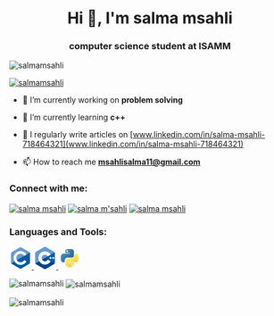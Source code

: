 <h1 align="center">Hi 👋, I'm salma msahli</h1>
<h3 align="center">computer science student at ISAMM</h3>

<p align="left"> <img src="https://komarev.com/ghpvc/?username=salmamsahli&label=Profile%20views&color=0e75b6&style=flat" alt="salmamsahli" /> </p>

<p align="left"> <a href="https://github.com/ryo-ma/github-profile-trophy"><img src="https://github-profile-trophy.vercel.app/?username=salmamsahli" alt="salmamsahli" /></a> </p>

- 🔭 I’m currently working on **problem solving**

- 🌱 I’m currently learning **c++**

- 📝 I regularly write articles on [www.linkedin.com/in/salma-msahli-718464321](www.linkedin.com/in/salma-msahli-718464321)

- 📫 How to reach me **msahlisalma11@gmail.com**

<h3 align="left">Connect with me:</h3>
<p align="left">
<a href="https://linkedin.com/in/salma msahli" target="blank"><img align="center" src="https://raw.githubusercontent.com/rahuldkjain/github-profile-readme-generator/master/src/images/icons/Social/linked-in-alt.svg" alt="salma msahli" height="30" width="40" /></a>
<a href="https://fb.com/salma m'sahli" target="blank"><img align="center" src="https://raw.githubusercontent.com/rahuldkjain/github-profile-readme-generator/master/src/images/icons/Social/facebook.svg" alt="salma m'sahli" height="30" width="40" /></a>
<a href="https://instagram.com/salma msahli" target="blank"><img align="center" src="https://raw.githubusercontent.com/rahuldkjain/github-profile-readme-generator/master/src/images/icons/Social/instagram.svg" alt="salma msahli" height="30" width="40" /></a>
</p>

<h3 align="left">Languages and Tools:</h3>
<p align="left"> <a href="https://www.cprogramming.com/" target="_blank" rel="noreferrer"> <img src="https://raw.githubusercontent.com/devicons/devicon/master/icons/c/c-original.svg" alt="c" width="40" height="40"/> </a> <a href="https://www.w3schools.com/cpp/" target="_blank" rel="noreferrer"> <img src="https://raw.githubusercontent.com/devicons/devicon/master/icons/cplusplus/cplusplus-original.svg" alt="cplusplus" width="40" height="40"/> </a> <a href="https://www.python.org" target="_blank" rel="noreferrer"> <img src="https://raw.githubusercontent.com/devicons/devicon/master/icons/python/python-original.svg" alt="python" width="40" height="40"/> </a> </p>

<p><img align="left" src="https://github-readme-stats.vercel.app/api/top-langs?username=salmamsahli&show_icons=true&locale=en&layout=compact" alt="salmamsahli" /></p>

<p>&nbsp;<img align="center" src="https://github-readme-stats.vercel.app/api?username=salmamsahli&show_icons=true&locale=en" alt="salmamsahli" /></p>

<p><img align="center" src="https://github-readme-streak-stats.herokuapp.com/?user=salmamsahli&" alt="salmamsahli" /></p>
